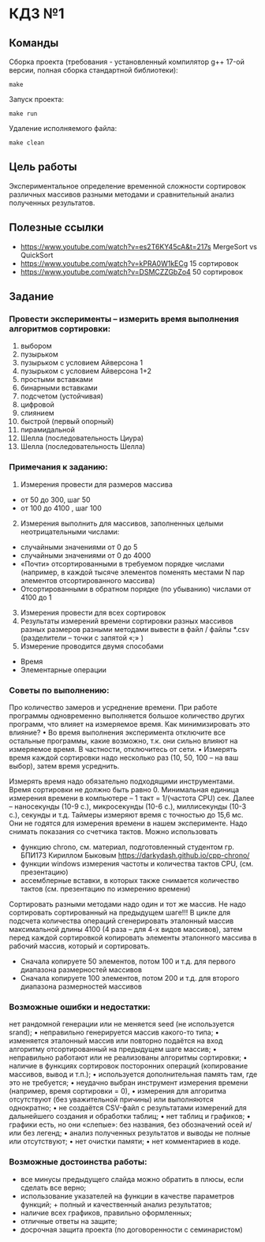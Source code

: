 # КДЗ №1
## Команды
Сборка проекта (требования - установленный компилятор g++ 17-ой версии, полная сборка стандартной библиотеки):
```
make
```
Запуск проекта:
```
make run
```
Удаление исполняемого файла:
```
make clean
```

## Цель работы
Экспериментальное определение временной сложности сортировок различных массивов разными методами и сравнительный анализ полученных результатов.

## Полезные ссылки
- https://www.youtube.com/watch?v=es2T6KY45cA&t=217s MergeSort vs QuickSort 
- https://www.youtube.com/watch?v=kPRA0W1kECg 15 сортировок 
- https://www.youtube.com/watch?v=DSMCZZGbZo4 50 сортировок

## Задание
### Провести эксперименты – измерить время выполнения алгоритмов сортировки:
1) выбором
2) пузырьком
3) пузырьком с условием Айверсона 1
4) пузырьком с условием Айверсона 1+2
5) простыми вставками
6) бинарными вставками
7) подсчетом (устойчивая)
8) цифровой
9) слиянием
10) быстрой (первый опорный)
11) пирамидальной
12) Шелла (последовательность Циура)
13) Шелла (последовательность Шелла)

### Примечания к заданию:
1) Измерения провести для размеров массива
* от 50 до 300, шаг 50
* от 100 до 4100 , шаг 100
2) Измерения выполнить для массивов, заполненных целыми неотрицательными числами:
- случайными значениями от 0 до 5
- случайными значениями от 0 до 4000
- «Почти» отсортированными в требуемом порядке числами (например, в каждой тысяче элементов поменять местами N пар элементов отсортированного массива)
- Отсортированными в обратном порядке (по убыванию) числами от 4100 до 1
3) Измерения провести для всех сортировок
4) Результаты измерений времени сортировки разных массивов разных размеров разными методами вывести в файл / файлы *.csv (разделители – точки с запятой «;» )
5) Измерение проводится двумя способами
- Время
- Элементарные операции

### Советы по выполнению:
Про количество замеров и усреднение времени.
При работе программы одновременно выполняется большое количество других
программ, что влияет на измеряемое время. Как минимизировать это влияние?
• Во время выполнения эксперимента отключите все остальные программы, какие возможно, т.к. они сильно влияют на измеряемое время. В частности, отключитесь от сети.
• Измерять время каждой сортировки надо несколько раз (10, 50, 100 – на ваш выбор), затем время усреднить.

Измерять время надо обязательно подходящими инструментами.
Время сортировки не должно быть равно 0.
Минимальная единица измерения времени в компьютере – 1 такт = 1/(частота CPU) сек. Далее – наносекунды (10-9 c.), микросекунды (10-6 c.), миллисекунды (10-3 c.), секунды и т.д.
Таймеры измеряют время с точностью до 15,6 мс. Они не годятся для измерения времени в нашем эксперименте.
Надо снимать показания со счетчика тактов. Можно использовать
- функцию сhrono, см. материал, подготовленный студентом гр. БПИ173 Кириллом Быковым https://darkydash.github.io/cpp-chrono/
- функции windows измерения частоты и количества тактов CPU, (см. презентацию)
- ассемблерные вставки, в которых также снимается количество тактов (см. презентацию по измерению времени)


Сортировать разными методами надо один и тот же массив. Не надо сортировать сортированный на предыдущем шаге!!!
В цикле для подсчета количества операций сгенерировать эталонный массив максимальной длины 4100 (4 раза – для 4-х видов массивов), затем перед каждой сортировкой копировать элементы эталонного массива в рабочий массив, который и сортировать.
- Сначала копируете 50 элементов, потом 100 и т.д. для первого диапазона размерностей массивов
- Сначала копируете 100 элементов, потом 200 и т.д. для второго диапазона размерностей массивов

### Возможные ошибки и недостатки:
нет рандомной генерации или не меняется seed (не используется srand);
• неправильно генерируется массив какого-то типа;
• изменяется эталонный массив или повторно подаётся на вход алгоритму отсортированный на предыдущем шаге массив;
• неправильно работают или не реализованы алгоритмы сортировки;
• наличие в функциях сортировок посторонних операций (копирование массивов, вывод и т.п.);
• используется дополнительная память там, где это не требуется;
• неудачно выбран инструмент измерения времени (например, время сортировки = 0),
• измерения для алгоритма отсутствуют (без уважительной причины) или выполняются однократно;
• не создаётся CSV-файл с результатами измерений для дальнейшего создания и обработки таблиц;
• нет таблиц и графиков;
• графики есть, но они «слепые»: без названия, без обозначений осей и/или без легенд;
• анализ полученных результатов и выводы не полные или отсутствуют;
• нет очистки памяти;
• нет комментариев в коде.

### Возможные достоинства работы:
+ все минусы предыдущего слайда можно обратить в плюсы, если сделать все верно;
+ использование указателей на функции в качестве параметров функций; + полный и качественный анализ результатов;
+ наличие всех графиков, правильно оформленных;
+ отличные ответы на защите;
+ досрочная защита проекта (по договоренности с семинаристом)
